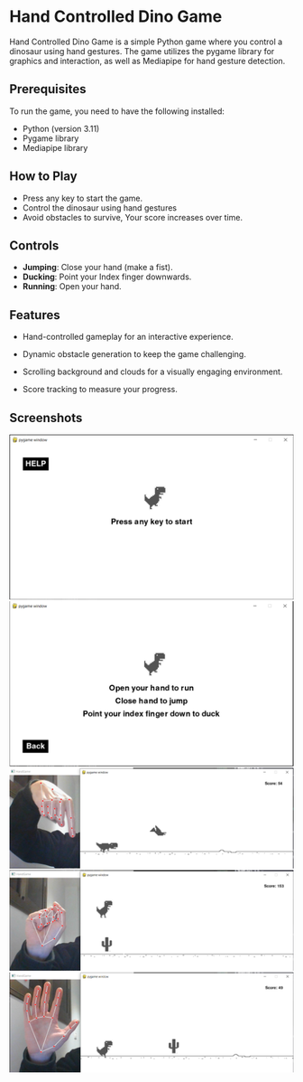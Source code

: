 # Hand Controlled Dino Game

Hand Controlled Dino Game is a simple Python game where you control a dinosaur using hand gestures. The game utilizes the pygame library for graphics and interaction, as well as Mediapipe for hand gesture detection.

## Prerequisites

To run the game, you need to have the following installed:

- Python (version 3.11)
- Pygame library
- Mediapipe library

## How to Play

- Press any key to start the game.
- Control the dinosaur using hand gestures 
- Avoid obstacles to survive, Your score increases over time.

## Controls

- **Jumping**: Close your hand (make a fist).
- **Ducking**: Point your Index finger downwards.
- **Running**: Open your hand.

## Features

- Hand-controlled gameplay for an interactive experience.
  
- Dynamic obstacle generation to keep the game challenging.

- Scrolling background and clouds for a visually engaging environment.

- Score tracking to measure your progress.

## Screenshots

<p align="center">
  <img src="Images/Screenshot1.png" alt="Menu Screenshot">
  <img src="Images/Screenshot2.png" alt="Help Screenshot">
  <img src="Images/Screenshot44.png" alt="Ducking">
  <img src="Images/Screenshot5.png" alt="Jumping">
  <img src="Images/Screenshot6.png" alt="Running">
</p>